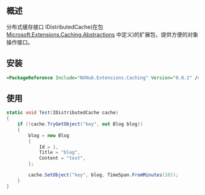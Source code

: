 ## 概述
分布式缓存接口 IDistributedCache(在包 [Microsoft.Extensions.Caching.Abstractions](https://www.nuget.org/packages/Microsoft.Extensions.Caching.Abstractions) 中定义)的扩展包，提供方便的对象操作接口。

## 安装
```xml
<PackageReference Include="NXHub.Extensions.Caching" Version="0.0.2" />
```

## 使用
```cs
static void Test(IDistributedCache cache)
{
    if (!cache.TryGetObject("key", out Blog blog))
    {
        blog = new Blog
        {
            Id = 1,
            Title = "blog",
            Content = "text",
        };

        cache.SetObject("key", blog, TimeSpan.FromMinutes(10));
    }
}
```
